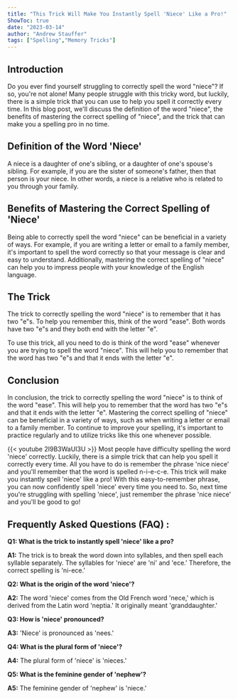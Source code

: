 ```yaml
---
title: "This Trick Will Make You Instantly Spell 'Niece' Like a Pro!"
ShowToc: true 
date: "2023-03-14"
author: "Andrew Stauffer" 
tags: ["Spelling","Memory Tricks"]
---
```

## Introduction 

Do you ever find yourself struggling to correctly spell the word "niece"? If so, you're not alone! Many people struggle with this tricky word, but luckily, there is a simple trick that you can use to help you spell it correctly every time. In this blog post, we'll discuss the definition of the word "niece", the benefits of mastering the correct spelling of "niece", and the trick that can make you a spelling pro in no time. 

## Definition of the Word 'Niece'

A niece is a daughter of one's sibling, or a daughter of one's spouse's sibling. For example, if you are the sister of someone's father, then that person is your niece. In other words, a niece is a relative who is related to you through your family. 

## Benefits of Mastering the Correct Spelling of 'Niece'

Being able to correctly spell the word "niece" can be beneficial in a variety of ways. For example, if you are writing a letter or email to a family member, it's important to spell the word correctly so that your message is clear and easy to understand. Additionally, mastering the correct spelling of "niece" can help you to impress people with your knowledge of the English language. 

## The Trick 

The trick to correctly spelling the word "niece" is to remember that it has two "e"s. To help you remember this, think of the word "ease". Both words have two "e"s and they both end with the letter "e". 

To use this trick, all you need to do is think of the word "ease" whenever you are trying to spell the word "niece". This will help you to remember that the word has two "e"s and that it ends with the letter "e". 

## Conclusion

In conclusion, the trick to correctly spelling the word "niece" is to think of the word "ease". This will help you to remember that the word has two "e"s and that it ends with the letter "e". Mastering the correct spelling of "niece" can be beneficial in a variety of ways, such as when writing a letter or email to a family member. To continue to improve your spelling, it's important to practice regularly and to utilize tricks like this one whenever possible.

{{< youtube 2I9B3WaUI3U >}} 
Most people have difficulty spelling the word 'niece' correctly. Luckily, there is a simple trick that can help you spell it correctly every time. All you have to do is remember the phrase 'nice niece' and you'll remember that the word is spelled n-i-e-c-e. This trick will make you instantly spell 'niece' like a pro! With this easy-to-remember phrase, you can now confidently spell 'niece' every time you need to. So, next time you're struggling with spelling 'niece', just remember the phrase 'nice niece' and you'll be good to go!

## Frequently Asked Questions (FAQ) :
**Q1: What is the trick to instantly spell 'niece' like a pro?**

**A1:** The trick is to break the word down into syllables, and then spell each syllable separately. The syllables for 'niece' are 'ni' and 'ece.' Therefore, the correct spelling is 'ni-ece.' 

**Q2: What is the origin of the word 'niece'?**

**A2:** The word 'niece' comes from the Old French word 'nece,' which is derived from the Latin word 'neptia.' It originally meant 'granddaughter.' 

**Q3: How is 'niece' pronounced?**

**A3:** 'Niece' is pronounced as 'nees.' 

**Q4: What is the plural form of 'niece'?**

**A4:** The plural form of 'niece' is 'nieces.' 

**Q5: What is the feminine gender of 'nephew'?**

**A5:** The feminine gender of 'nephew' is 'niece.'





